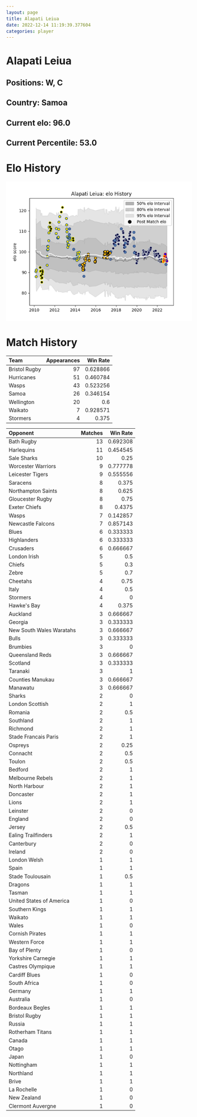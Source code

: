 ```yaml
---  
layout: page  
title: Alapati Leiua  
date: 2022-12-14 11:19:39.377604  
categories: player  
---
```

# Alapati Leiua

## Positions: W, C

## Country: Samoa

## Current elo: 96.0

## Current Percentile: 53.0

# Elo History


![elo history](history_AlapatiLeiua.png)
# Match History


| Team          |   Appearances |   Win Rate |
|:--------------|--------------:|-----------:|
| Bristol Rugby |            97 |   0.628866 |
| Hurricanes    |            51 |   0.460784 |
| Wasps         |            43 |   0.523256 |
| Samoa         |            26 |   0.346154 |
| Wellington    |            20 |   0.6      |
| Waikato       |             7 |   0.928571 |
| Stormers      |             4 |   0.375    |

| Opponent                 |   Matches |   Win Rate |
|:-------------------------|----------:|-----------:|
| Bath Rugby               |        13 |   0.692308 |
| Harlequins               |        11 |   0.454545 |
| Sale Sharks              |        10 |   0.25     |
| Worcester Warriors       |         9 |   0.777778 |
| Leicester Tigers         |         9 |   0.555556 |
| Saracens                 |         8 |   0.375    |
| Northampton Saints       |         8 |   0.625    |
| Gloucester Rugby         |         8 |   0.75     |
| Exeter Chiefs            |         8 |   0.4375   |
| Wasps                    |         7 |   0.142857 |
| Newcastle Falcons        |         7 |   0.857143 |
| Blues                    |         6 |   0.333333 |
| Highlanders              |         6 |   0.333333 |
| Crusaders                |         6 |   0.666667 |
| London Irish             |         5 |   0.5      |
| Chiefs                   |         5 |   0.3      |
| Zebre                    |         5 |   0.7      |
| Cheetahs                 |         4 |   0.75     |
| Italy                    |         4 |   0.5      |
| Stormers                 |         4 |   0        |
| Hawke's Bay              |         4 |   0.375    |
| Auckland                 |         3 |   0.666667 |
| Georgia                  |         3 |   0.333333 |
| New South Wales Waratahs |         3 |   0.666667 |
| Bulls                    |         3 |   0.333333 |
| Brumbies                 |         3 |   0        |
| Queensland Reds          |         3 |   0.666667 |
| Scotland                 |         3 |   0.333333 |
| Taranaki                 |         3 |   1        |
| Counties Manukau         |         3 |   0.666667 |
| Manawatu                 |         3 |   0.666667 |
| Sharks                   |         2 |   0        |
| London Scottish          |         2 |   1        |
| Romania                  |         2 |   0.5      |
| Southland                |         2 |   1        |
| Richmond                 |         2 |   1        |
| Stade Francais Paris     |         2 |   1        |
| Ospreys                  |         2 |   0.25     |
| Connacht                 |         2 |   0.5      |
| Toulon                   |         2 |   0.5      |
| Bedford                  |         2 |   1        |
| Melbourne Rebels         |         2 |   1        |
| North Harbour            |         2 |   1        |
| Doncaster                |         2 |   1        |
| Lions                    |         2 |   1        |
| Leinster                 |         2 |   0        |
| England                  |         2 |   0        |
| Jersey                   |         2 |   0.5      |
| Ealing Trailfinders      |         2 |   1        |
| Canterbury               |         2 |   0        |
| Ireland                  |         2 |   0        |
| London Welsh             |         1 |   1        |
| Spain                    |         1 |   1        |
| Stade Toulousain         |         1 |   0.5      |
| Dragons                  |         1 |   1        |
| Tasman                   |         1 |   1        |
| United States of America |         1 |   0        |
| Southern Kings           |         1 |   1        |
| Waikato                  |         1 |   1        |
| Wales                    |         1 |   0        |
| Cornish Pirates          |         1 |   1        |
| Western Force            |         1 |   1        |
| Bay of Plenty            |         1 |   0        |
| Yorkshire Carnegie       |         1 |   1        |
| Castres Olympique        |         1 |   1        |
| Cardiff Blues            |         1 |   0        |
| South Africa             |         1 |   0        |
| Germany                  |         1 |   1        |
| Australia                |         1 |   0        |
| Bordeaux Begles          |         1 |   1        |
| Bristol Rugby            |         1 |   1        |
| Russia                   |         1 |   1        |
| Rotherham Titans         |         1 |   1        |
| Canada                   |         1 |   1        |
| Otago                    |         1 |   1        |
| Japan                    |         1 |   0        |
| Nottingham               |         1 |   1        |
| Northland                |         1 |   1        |
| Brive                    |         1 |   1        |
| La Rochelle              |         1 |   0        |
| New Zealand              |         1 |   0        |
| Clermont Auvergne        |         1 |   0        |